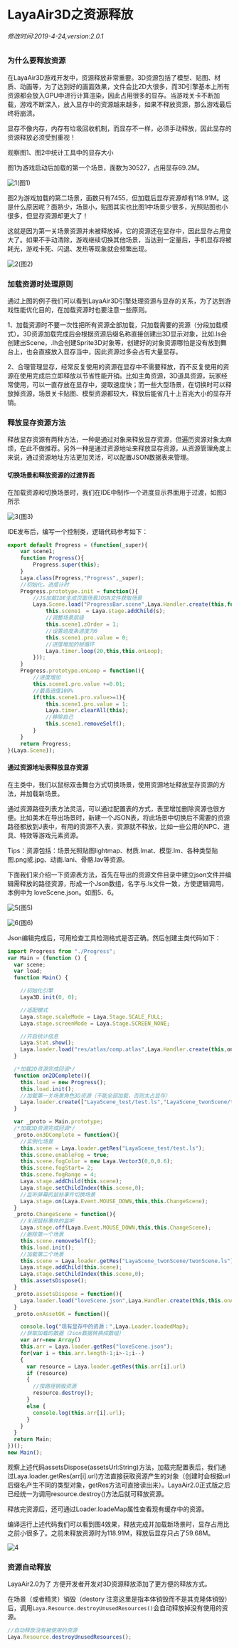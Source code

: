 # LayaAir3D之资源释放

###### 修改时间:2019-4-24,version:2.0.1

### 为什么要释放资源

在LayaAir3D游戏开发中，资源释放非常重要。3D资源包括了模型、贴图、材质、动画等，为了达到好的画面效果，文件会比2D大很多，而3D引擎基本上所有资源都会放入GPU中进行计算渲染，因此占用很多的显存。当游戏关卡不断加载，游戏不断深入，放入显存中的资源越来越多，如果不释放资源，那么游戏最后终将崩溃。

显存不像内存，内存有垃圾回收机制，而显存不一样，必须手动释放，因此显存的资源释放必须受到重视！

观察图1、图2中统计工具中的显存大小

图1为游戏启动后加载的第一个场景，面数为30527，占用显存69.2M。

![1](img/1.png)(图1)</br>

图2为游戏加载的第二场景，面数只有7455，但加载后显存资源却有118.91M。这是什么原因呢？面熟少，场景小，贴图其实也比图1中场景少很多，光照贴图也小很多，但显存资源却更大了！

这就是因为第一关场景资源并未被释放掉，它的资源还在显存中，因此显存占用变大了。如果不手动清除，游戏继续切换其他场景，当达到一定量后，手机显存将被耗光，游戏卡死、闪退、发热等现象就会频繁出现。

![2](img/2.png)(图2)</br>



### 加载资源时处理原则

通过上图的例子我们可以看到LayaAir3D引擎处理资源与显存的关系，为了达到游戏性能优化目的，在加载资源时也要注意一些原则。

1、加载资源时不要一次性把所有资源全部加载，只加载需要的资源（分段加载模式）。3D资源加载完成后会根据资源后缀名称直接创建出3D显示对象，比如.ls会创建出Scene，.lh会创建Sprite3D对象等，创建好的对象资源哪怕是没有放到舞台上，也会直接放入显存当中，因此资源过多会占有大量显存。

2、合理管理显存，经常反复使用的资源在显存中不需要释放，而不反复使用的资源在使用完成后立即释放以节省性能开销。比如主角资源，3D道具资源，玩家经常使用，可以一直存放在显存中，提取速度快；而一些大型场景，在切换时可以释放掉资源，场景关卡贴图、模型资源都较大，释放后能省几十上百兆大小的显存开销。



### 释放显存资源方法

释放显存资源有两种方法，一种是通过对象来释放显存资源，但遍历资源对象太麻烦，在此不做推荐。另外一种是通过资源地址来释放显存资源，从资源管理角度上来说，通过资源地址方法更加灵活，可以配置JSON数据表来管理。

#### 切换场景和释放资源的过渡界面

在加载资源和切换场景时，我们在IDE中制作一个进度显示界面用于过渡，如图3所示

![3](img/3.png)(图3)</br>

IDE发布后，编写一个控制类，逻辑代码参考如下：

```typescript
export default Progress = (function(_super){
    var scene1;
    function Progress(){
        Progress.super(this);
    }
    Laya.class(Progress,"Progress",_super);
    //初始化，进度计时
    Progress.prototype.init = function(){
        //JS加载IDE生成页面场景JOSN文件获取场景
        Laya.Scene.load("ProgressBar.scene",Laya.Handler.create(this,function(s){
            this.scene1　= Laya.stage.addChild(s);
            //调整场景层级
            this.scene1.zOrder = 1;
            //设置进度条进度为0
            this.scene1.pro.value = 0;
            //进度增加的帧循环
            Laya.timer.loop(20,this,this.onLoop);
        }));
    }
    Progress.prototype.onLoop = function(){
        //进度增加
        this.scene1.pro.value +=0.01;
        //最高进度100%
        if(this.scene1.pro.value>=1){
            this.scene1.pro.value = 1;
            Laya.timer.clearAll(this);
            //移除自己
            this.scene1.removeSelf();
        }
    }
    return Progress;
}(Laya.Scene));

```



#### 通过资源地址表释放显存资源

在主类中，我们以鼠标双击舞台方式切换场景，使用资源地址释放显存资源的方法，并加载新场景。

通过资源路径列表方法灵活，可以通过配置表的方式，表里增加删除资源也很方便。比如美术在导出场景时，新建一个JSON表，将此场景中切换后不需要的资源路径都放到J表中，有用的资源不入表，资源就不释放，比如一些公用的NPC、道具、特效等游戏元素资源。

Tips：资源包括：场景光照贴图lightmap、材质.lmat、模型.lm、各种类型贴图.png或.jpg、动画.lani、骨骼.lav等资源。

下面我们来介绍一下资源表方法，首先在导出的资源文件目录中建立json文件并编辑需释放的路径资源，形成一个Json数组，名字与.ls文件一致，方使逻辑调用，本例中为 loveScene.json。如图5、6。

![5](img/5.png)(图5)</br>

![6](img/6.png)(图6)</br>

Json编辑完成后，可用检查工具检测格式是否正确。然后创建主类代码如下：

```typescript
import Progress from "./Progress";
var Main = (function () {
  var scene;
  var load;
  function Main() {

    //初始化引擎
    Laya3D.init(0, 0);

    //适配模式
    Laya.stage.scaleMode = Laya.Stage.SCALE_FULL;
    Laya.stage.screenMode = Laya.Stage.SCREEN_NONE;

    //开启统计信息
    Laya.Stat.show();
    Laya.loader.load("res/atlas/comp.atlas",Laya.Handler.create(this,on2DComplete));
  }

  /*加载2D资源完成回调*/
  function on2DComplete(){
    this.load = new Progress();
    this.load.init();
    //加载第一关场景角色3D资源（不能全部加载，否则太占显存）
    Laya.loader.create(["LayaScene_test/test.ls","LayaScene_twonScene/twonScene.ls"],Laya.Handler.create(this,this.on3DComplete));
  }

  var _proto = Main.prototype; 
  /*加载3D资源完成回调*/
  _proto.on3DComplete = function(){
    //实例化场景
    this.scene = Laya.loader.getRes("LayaScene_test/test.ls");
    this.scene.enableFog = true;
    this.scene.fogColor = new Laya.Vector3(0,0,0.6);
    this.scene.fogStart= 2;
    this.scene.fogRange = 4;
    Laya.stage.addChild(this.scene);
    Laya.stage.setChildIndex(this.scene,0);
    //监听屏幕的鼠标事件切换场景
    Laya.stage.on(Laya.Event.MOUSE_DOWN,this,this.ChangeScene);
  }
  _proto.ChangeScene = function(){
    //关闭鼠标事件的监听
    Laya.stage.off(Laya.Event.MOUSE_DOWN,this,this.ChangeScene);
    //删除第一个场景
    this.scene.removeSelf();
    this.load.init();
    //加载第二个场景
    this.scene = Laya.loader.getRes("LayaScene_twonScene/twonScene.ls");
    Laya.stage.addChild(this.scene);
    Laya.stage.setChildIndex(this.scene,0);
    this.assetsDispose();
  }
  _proto.assetsDispose = function(){
    Laya.loader.load("loveScene.json",Laya.Handler.create(this,this.onAssetOK));//,null,null,1,true,"Scene1");
  }
  _proto.onAssetOK = function(){

    console.log("现有显存中的资源：",Laya.Loader.loadedMap);
    //获取加载的数据（Json数据转换成数组）
    var arr=new Array()
    this.arr = Laya.loader.getRes("loveScene.json");
    for(var i = this.arr.length-1;i>-1;i--)
    {
      var resource = Laya.loader.getRes(this.arr[i].url)
      if (resource)
      {
        //按路径销毁资源
        resource.destroy();
      }
      else {
        console.log(this.arr[i].url);
      }
    }
  }
  return Main;
})();
new Main();

```

观察上述代码assetsDispose(assetsUrl:String)方法，加载完配置表后，我们通过Laya.loader.getRes(arr[i].url)方法直接获取资源产生的对象（创建时会根据url后缀名产生不同的类型对象，getRes方法可直接读出来）。LayaAir2.0正式版之后已经统一为调用resource.destroy()方法后就可释放资源。

释放完资源后，还可通过Loader.loadeMap属性查看现有缓存中的资源。

编译运行上述代码我们可以看到图4效果，释放完成并加载新场景时，显存占用比之前小很多了。之前未释放资源时为118.91M，释放后显存只占了59.68M。

![4](img/4.png)

### 资源自动释放

LayaAir2.0为了 方便开发者开发对3D资源释放添加了更方便的释放方式。

在场景（或者精灵）销毁（destory 注意这里是指本体销毁而不是其克隆体销毁）后，调用`Laya.Resource.destroyUnusedResources()`会自动释放掉没有使用的资源。

```typescript
//自动释放没有被使用的资源
Laya.Resource.destroyUnusedResources();
```

